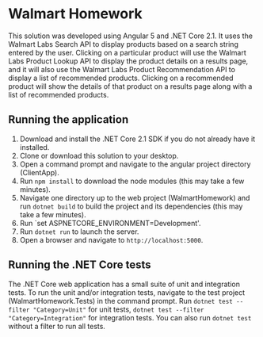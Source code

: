 # Walmart Homework
This solution was developed using Angular 5 and .NET Core 2.1. It uses the Walmart Labs Search API to display 
products based on a search string entered by the user. Clicking on a particular product will use the Walmart 
Labs Product Lookup API to display the product details on a results page, and it will also use the Walmart Labs Product 
Recommendation API to display a list of recommended products. Clicking on a recommended product will show the 
details of that product on a results page along with a list of recommended products.
 
## Running the application
 
1. Download and install the .NET Core 2.1 SDK if you do not already have it installed.
2. Clone or download this solution to your desktop.
3. Open a command prompt and navigate to the angular project directory (ClientApp).
4. Run `npm install` to download the node modules (this may take a few minutes).
5. Navigate one directory up to the web project (WalmartHomework) and run `dotnet build` to build the project and its dependencies (this may take a few minutes).
6. Run `set ASPNETCORE_ENVIRONMENT=Development'.
7. Run `dotnet run` to launch the server.
8. Open a browser and navigate to `http://localhost:5000`.
 
## Running the .NET Core tests
 
The .NET Core web application has a small suite of unit and integration tests. To run the unit and/or 
integration tests, navigate to the test project (WalmartHomework.Tests) in the command prompt. Run 
`dotnet test --filter "Category=Unit"` for unit tests, `dotnet test --filter "Category=Integration"` 
for integration tests. You can also run `dotnet test` without a filter to run all tests.
